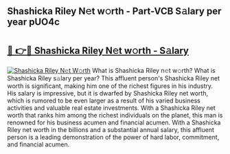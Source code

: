 ## Shashicka Riley N𝚎t w𝚘rth - Part-VCB S𝚊lary per year pUO4c

# <h2><a href="http://gc021fx.nevu.top/?p=Shashicka+Riley">🔗 👉🔴 Shashicka Riley N𝚎t w𝚘rth - S𝚊lary</a></h2>

[![Shashicka Riley N𝚎t W𝚘rth](https://i.imgur.com/Oavwk0R.jpeg)](http://gc021fx.nevu.top/?p=Shashicka+Riley)
What is Shashicka Riley n𝚎t w𝚘rth? What is Shashicka Riley s𝚊lary per year?
This affluent person's Shashicka Riley net worth is significant, making him one of the richest figures in his industry. His salary is impressive, but it is dwarfed by Shashicka Riley net worth, which is rumored to be even larger as a result of his varied business activities and valuable real estate investments. With a Shashicka Riley net worth that ranks him among the richest individuals on the planet, this man is renowned for his business acumen and financial acumen. With a Shashicka Riley net worth in the billions and a substantial annual salary, this affluent person is a leading demonstration of the power of hard labor, commitment, and financial acumen.
